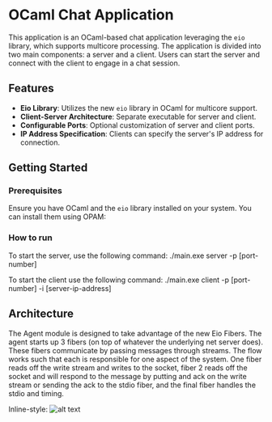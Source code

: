 
# OCaml Chat Application

This application is an OCaml-based chat application leveraging the `eio` library, which supports multicore processing. The application is divided into two main components: a server and a client. Users can start the server and connect with the client to engage in a chat session.

## Features

- **Eio Library**: Utilizes the new `eio` library in OCaml for multicore support.
- **Client-Server Architecture**: Separate executable for server and client.
- **Configurable Ports**: Optional customization of server and client ports.
- **IP Address Specification**: Clients can specify the server's IP address for connection.

## Getting Started

### Prerequisites

Ensure you have OCaml and the `eio` library installed on your system. You can install them using OPAM:

### How to run
To start the server, use the following command:
./main.exe server -p [port-number]

To start the client use the following command:
./main.exe client -p [port-number] -i [server-ip-address]

## Architecture
The Agent module is designed to take advantage of the new Eio Fibers. The agent starts up 3 fibers (on top of whatever the underlying net server does).
These fibers communicate by passing messages through streams. The flow works such that each is responsible for one aspect of the system. One fiber reads off the write stream and 
writes to the socket, fiber 2 reads off the socket and will respond to the message by putting and ack on the write stream or sending the ack to the stdio fiber, and the final fiber handles the stdio
and timing. 


Inline-style: 
![alt text](https://github.com/jhston02/eio_net_client/raw/master/src/common/images/icon48.png "Exampl")